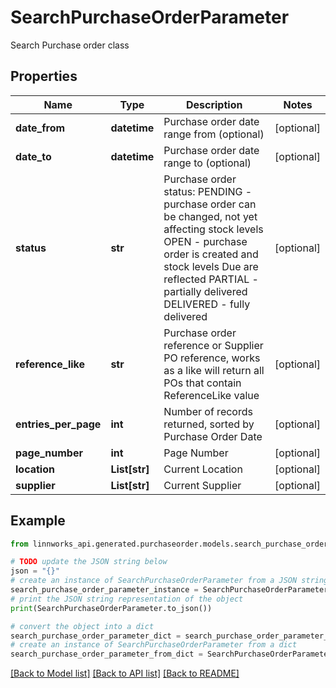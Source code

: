 # SearchPurchaseOrderParameter

Search Purchase order class

## Properties

Name | Type | Description | Notes
------------ | ------------- | ------------- | -------------
**date_from** | **datetime** | Purchase order date range from (optional) | [optional] 
**date_to** | **datetime** | Purchase order date range to (optional) | [optional] 
**status** | **str** | Purchase order status: PENDING - purchase order can be changed, not yet affecting stock levels  OPEN - purchase order is created and stock levels Due are reflected  PARTIAL - partially delivered   DELIVERED - fully delivered | [optional] 
**reference_like** | **str** | Purchase order reference or Supplier PO reference, works as a like will return all POs that contain ReferenceLike value | [optional] 
**entries_per_page** | **int** | Number of records returned, sorted by Purchase Order Date | [optional] 
**page_number** | **int** | Page Number | [optional] 
**location** | **List[str]** | Current Location | [optional] 
**supplier** | **List[str]** | Current Supplier | [optional] 

## Example

```python
from linnworks_api.generated.purchaseorder.models.search_purchase_order_parameter import SearchPurchaseOrderParameter

# TODO update the JSON string below
json = "{}"
# create an instance of SearchPurchaseOrderParameter from a JSON string
search_purchase_order_parameter_instance = SearchPurchaseOrderParameter.from_json(json)
# print the JSON string representation of the object
print(SearchPurchaseOrderParameter.to_json())

# convert the object into a dict
search_purchase_order_parameter_dict = search_purchase_order_parameter_instance.to_dict()
# create an instance of SearchPurchaseOrderParameter from a dict
search_purchase_order_parameter_from_dict = SearchPurchaseOrderParameter.from_dict(search_purchase_order_parameter_dict)
```
[[Back to Model list]](../README.md#documentation-for-models) [[Back to API list]](../README.md#documentation-for-api-endpoints) [[Back to README]](../README.md)


